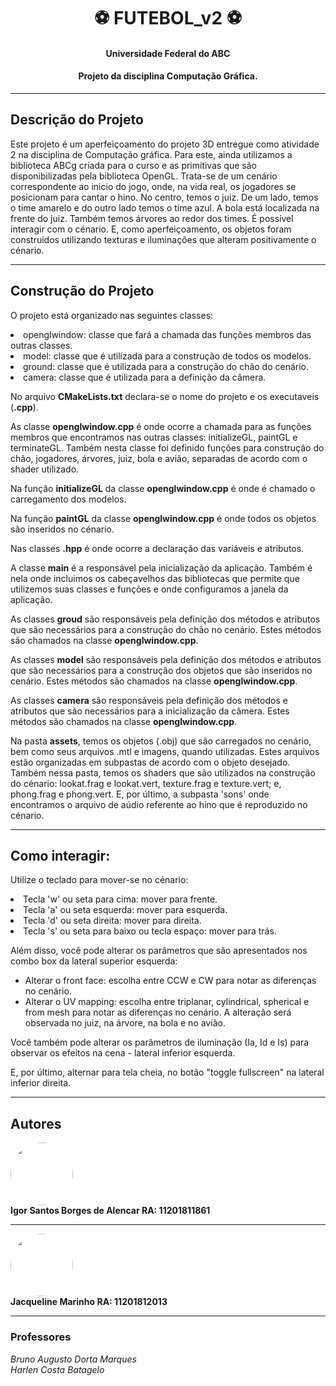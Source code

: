 <h1 align="center"> ⚽ FUTEBOL_v2 ⚽</h1>

<h4 align="center"> 	
	Universidade Federal do ABC
</h4>
<h4 align="center"> 	
	Projeto da disciplina <b>Computação Gráfica</b>.
</h4>

--- 

## Descrição do Projeto
<p>Este projeto é um aperfeiçoamento do projeto 3D entregue como atividade 2 na disciplina de Computação gráfica. Para este, ainda utilizamos a biblioteca ABCg criada para o curso e as primitivas que são disponibilizadas pela biblioteca OpenGL. Trata-se de um cenário correspondente ao inicio do jogo, onde, na vida real, os jogadores se posicionam para cantar o hino. No centro, temos o juiz. De um lado, temos o time amarelo e do outro lado temos o time azul. A bola está localizada na frente do juiz. Também temos árvores ao redor dos times. É possível interagir com o cénario. E, como aperfeiçoamento, os objetos foram construidos utilizando texturas e iluminações que alteram positivamente o cénario. </p>

--- 

## Construção do Projeto 
<p> O projeto está organizado nas seguintes classes: 
<li> openglwindow: classe que fará a chamada das funções membros das outras classes. </li>
<li> model: classe que é utilizada para a construção de todos os modelos.</li>
<li> ground: classe que é utilizada para a construção do chão do cenário.</li> 
<li> camera: classe que é utilizada para a definição da câmera.</li>

No arquivo <b>CMakeLists.txt</b> declara-se o nome do projeto e os executaveis (<b>.cpp</b>).

As classe <b>openglwindow.cpp</b> é onde ocorre a chamada para as funções membros que encontramos nas outras classes: initializeGL, paintGL e terminateGL. Também nesta classe foi definido funções para construção do chão, jogadores, árvores, juiz, bola e avião, separadas de acordo com o shader utilizado. 

Na função <b>initializeGL</b> da classe <b>openglwindow.cpp</b> é onde é chamado o carregamento dos modelos.

Na função <b>paintGL</b> da classe <b>openglwindow.cpp</b> é onde todos os objetos são inseridos no cénario. 

Nas classes <b>.hpp</b> é onde ocorre a declaração das variáveis e atributos. 

A classe <b>main</b> é a responsável pela inicialização da aplicação. Também é nela onde incluimos os cabeçavelhos das bibliotecas que permite que utilizemos suas classes e funções e onde configuramos a janela da aplicação.

As classes <b>groud</b> são responsáveis pela definição dos métodos e atributos que são necessários para a construção do chão no cenário. Estes métodos são chamados na classe <b>openglwindow.cpp</b>.

As classes <b>model</b> são responsáveis pela definição dos métodos e atributos que são necessários para a construção dos objetos que são inseridos no cenário. Estes métodos são chamados na classe <b>openglwindow.cpp</b>.

As classes <b>camera</b> são responsáveis pela definição dos métodos e atributos que são necessários para a inicialização da câmera. Estes métodos são chamados na classe <b>openglwindow.cpp</b>.

Na pasta <b>assets</b>, temos os objetos (.obj) que são carregados no cenário, bem como seus arquivos .mtl e imagens, quando utilizadas. Estes arquivos estão organizadas em subpastas de acordo com o objeto desejado. Também nessa pasta, temos os shaders que são utilizados na construção do cénario: lookat.frag e lookat.vert, texture.frag e texture.vert; e, phong.frag e phong.vert. E, por último, a subpasta 'sons' onde encontramos o arquivo de aúdio referente ao hino que é reproduzido no cénario. 

---

## Como interagir:

Utilize o teclado para mover-se no cénario:
<li>Tecla 'w' ou seta para cima: mover para frente. </li>
<li>Tecla 'a' ou seta esquerda: mover para esquerda. </li>
<li>Tecla 'd' ou seta direita: mover para direita.</li>
<li>Tecla 's' ou seta para baixo ou tecla espaço: mover para trás.

Além disso, você pode alterar os parâmetros que são apresentados nos combo box da lateral superior esquerda:
- Alterar o front face: escolha entre CCW e CW para notar as diferenças no cenário.
- Alterar o UV mapping: escolha entre triplanar, cylindrical, spherical e from mesh para notar as diferenças no cenário. A alteração será observada no juiz, na árvore, na bola e no avião.

Você também pode alterar os parâmetros de iluminação (Ia, Id e Is) para observar os efeitos na cena - lateral inferior esquerda.

E, por último, alternar para tela cheia, no botão "toggle fullscreen" na lateral inferior direita.

---

## Autores

<img style="border-radius: 50%;" src="https://avatars.githubusercontent.com/u/48994130?v=4" width="100px;" alt=""/>
 <br />
 <b>Igor Santos Borges de Alencar RA: 11201811861 </b> 

---

 <img style="border-radius: 50%;" src="https://avatars.githubusercontent.com/u/63355502?s=400&u=96d53188071a061d643b78620ba76d09c2e3bfb9&v=4" width="100px;" alt=""/>
 <br />
 <b>Jacqueline Marinho RA: 11201812013</b> 
 
 ---
 

### Professores

<i>Bruno Augusto Dorta Marques \
Harlen Costa Batagelo </i> 
</p>



